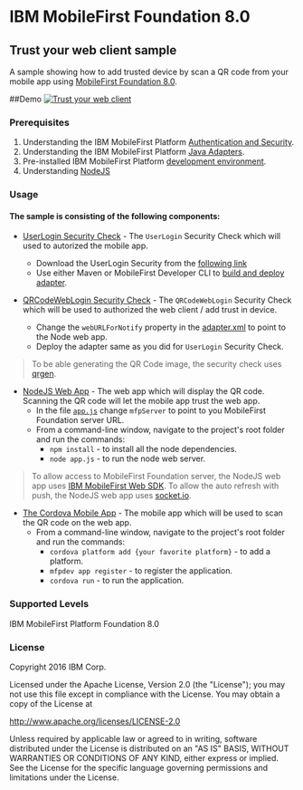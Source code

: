 IBM MobileFirst Foundation 8.0
===
## Trust your web client sample 
A sample showing how to add trusted device by scan a QR code from your mobile app using [MobileFirst Foundation 8.0](http://mobilefirstplatform.ibmcloud.com).

##Demo
[![Trust your web client](https://img.youtube.com/vi/LFt7FOAQw_8/0.jpg)](https://www.youtube.com/watch?v=LFt7FOAQw_8)

### Prerequisites
1. Understanding the IBM MobileFirst Platform [Authentication and Security](https://mobilefirstplatform.ibmcloud.com/tutorials/en/foundation/8.0/authentication-and-security/).
2. Understanding the IBM MobileFirst Platform [Java Adapters](https://mobilefirstplatform.ibmcloud.com/tutorials/en/foundation/8.0/adapters/java-adapters/).
3. Pre-installed IBM MobileFirst Platform [development environment](https://mobilefirstplatform.ibmcloud.com/tutorials/en/foundation/8.0/setting-up-your-development-environment/).
4. Understanding [NodeJS](https://nodejs.org/en/)

### Usage
#### The sample is consisting of the following components:

* [UserLogin Security Check](https://hub.jazz.net/git/imflocalsdk/console-samples/contents/master/UserLogin.zip) - The `UserLogin` Security Check which will used to autorized the mobile app.
    - Download the UserLogin Security from the [following link](https://hub.jazz.net/git/imflocalsdk/console-samples/contents/master/UserLogin.zip)
    - Use either Maven or MobileFirst Developer CLI to [build and deploy adapter](https://mobilefirstplatform.ibmcloud.com/tutorials/en/foundation/8.0/adapters/creating-adapters/).

* [QRCodeWebLogin Security Check](/qrcode-web-login-security-check) - The `QRCodeWebLogin` Security Check which will be used to authorized the web client / add trust in device.
    - Change the `webURLForNotify` property in the [adapter.xml](src/main/adapter-resources/adapter.xml) to point to the Node web app.
    - Deploy the adapter same as you did for `UserLogin` Security Check.
> To be able generating the QR Code image, the security check uses [qrgen](https://github.com/kenglxn/QRGen).

* [NodeJS Web App](/node-web-app) - The web app which will display the QR code. Scanning the QR code will let the mobile app trust the web app.
    -  In the file [`app.js`](app.js) change `mfpServer` to point to you MobileFirst Foundation server URL.
    -  From a command-line window, navigate to the project's root folder and run the commands:
        - `npm install` - to install all the node dependencies.
        - `node app.js` - to run the node web server.
> To allow access to MobileFirst Foundation server, the NodeJS web app uses [IBM MobileFirst Web SDK](https://mobilefirstplatform.ibmcloud.com/tutorials/en/foundation/8.0/adding-the-mfpf-sdk/web/). 
> To allow the auto refresh with push, the NodeJS web app uses [socket.io](http://socket.io/).

* [The Cordova Mobile App](cordova-app) - The mobile app which will be used to scan the QR code on the web app.
    - From a command-line window, navigate to the project's root folder and run the commands:
        - `cordova platform add {your favorite platform}` - to add a platform. 
        - `mfpdev app register` - to register the application.
        - `cordova run` - to run the application.
        
    
### Supported Levels
IBM MobileFirst Platform Foundation 8.0

### License
Copyright 2016 IBM Corp.

Licensed under the Apache License, Version 2.0 (the "License");
you may not use this file except in compliance with the License.
You may obtain a copy of the License at

http://www.apache.org/licenses/LICENSE-2.0

Unless required by applicable law or agreed to in writing, software
distributed under the License is distributed on an "AS IS" BASIS,
WITHOUT WARRANTIES OR CONDITIONS OF ANY KIND, either express or implied.
See the License for the specific language governing permissions and
limitations under the License.
